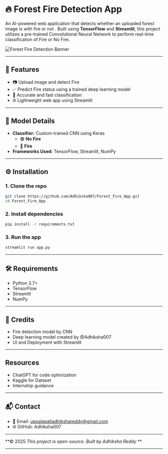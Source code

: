 # 🔥 Forest Fire Detection App

An AI-powered web application that detects whether an uploaded forest image is with fire or not . Built using **TensorFlow** and **Streamlit**, this project utilizes a pre-trained Convolutional Neural Network to perform real-time classification of Fire or No Fire.

![Forest Fire Detection Banner](https://images.axios.com/TqKuw98y_bVLJpnaz86xPGnjxk0=/0x416:4000x2666/1366x768/2020/12/23/1608753106374.jpg)
<!-- Replace with your own image URL or screenshot -->

---

## 🚀 Features

- 📷 Upload image and detect Fire
- ✅ Predict Fire status using a trained deep learning model
- 🎯 Accurate and fast classification
- 🌐 Lightweight web app using Streamlit

---

## 🧠 Model Details
- **Classifier:** Custom-trained CNN using Keras
  - 🟢 **No Fire**
  - 🔴 **Fire**
- **Frameworks Used:** TensorFlow, Streamlit, NumPy

---

## ⚙️ Installation

### 1. Clone the repo

```bash
git clone https://github.com/Adhiksha007/Forest_Fire_App.git
cd Forest_Fire_App
```

### 2. Install dependencies

```bash
pip install -r requirements.txt
```

### 3. Run the app

```bash
streamlit run app.py
```

---

## 🛠️ Requirements
- Python 3.7+
- TensorFlow
- Streamlit
- NumPy

---

## 🙌 Credits
- Fire detection model by CNN 
- Deep learning model created by @Adhiksha007
- UI and Deployment with Streamlit

---

## Resources
- ChatGPT for code optimization
- Kaggle for Dataset
- Internship guidance 
  
---

## 📬 Contact
- 📧 Email: uppalapatiadhikshareddy@gmail.com
- 🌐 GitHub: Adhiksha007

 ---

**© 2025 _This project is open-source. Built by Adhiksha Reddy_ **  

---

